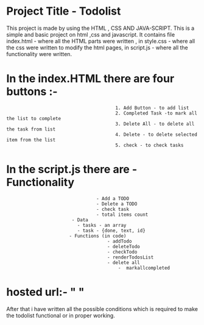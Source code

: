 # Project Title -   Todolist   

This project is made by  using the HTML , CSS AND JAVA-SCRIPT.
This is a simple and basic project on html ,css and javascript. It contains file index.html - where all the HTML parts were written ,
in style.css - where all the css were written to modify the html pages, in script.js - where all the  functionality were written.

# In the index.HTML there are four buttons :-
                                            1. Add Button - to add list 
                                            2. Completed Task -to mark all the list to complete
                                            3. Delete All - to delete all the task from list
                                            4. Delete - to delete selected item from the list
                                            5. check - to check tasks

# In the script.js there are - Functionality
	                                 - Add a TODO
	                                 - Delete a TODO
	                                 - check task
	                                 - total items count
                            - Data
	                          - tasks - an array
	                          - task - {done, text, id}
                           - Functions (in code)
	                                     - addTodo
	                                     - deleteTodo
	                                     - checkTodo
	                                     - renderTodosList
	                                     - delete all
                                             -  markallcompleted



# hosted url:- "  "
After that i have written all the possible conditions which is required to make the todolist functional or in proper working.

                            

